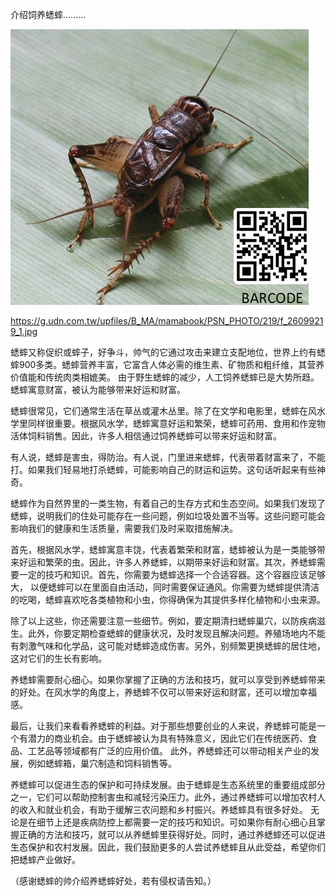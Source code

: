 介绍饲养蟋蟀………


![介绍饲养蟋蟀](https://github.com/ywangnccu/ywang/blob/main/images/cricket.jpg)

https://g.udn.com.tw/upfiles/B_MA/mamabook/PSN_PHOTO/219/f_26099219_1.jpg

蟋蟀又称促织或蟀子，好争斗，帅气的它通过攻击来建立支配地位，世界上约有蟋蟀900多类。蟋蟀营养丰富，它富含人体必需的维生素、矿物质和粗纤维，其营养价值能和传统肉类相媲美。
由于野生蟋蟀的减少，人工饲养蟋蟀已是大势所趋。蟋蟀寓意财富，被认为能够带来好运和财富。

蟋蟀很常见，它们通常生活在草丛或灌木丛里。除了在文学和电影里，蟋蟀在风水学里同样很重要。根据风水学，蟋蟀寓意好运和繁荣，蟋蟀可药用、食用和作宠物活体饲料销售。因此，许多人相信通过饲养蟋蟀可以带来好运和财富。

有人说，蟋蟀是害虫，得防治。有人说，门里进来蟋蟀，代表带着财富来了，不能打。如果我们轻易地打杀蟋蟀，可能影响自己的财运和运势。这句话听起来有些神奇。

蟋蟀作为自然界里的一类生物，有着自己的生存方式和生态空间。如果我们发现了蟋蟀，说明我们的住处可能存在一些问题，例如垃圾处置不当等。这些问题可能会影响我们的健康和生活质量，需要我们及时采取措施解决。

首先，根据风水学，蟋蟀寓意丰饶，代表着繁荣和财富，蟋蟀被认为是一类能够带来好运和繁荣的虫。因此，许多人养蟋蟀，以期带来好运和财富。其次，养蟋蟀需要一定的技巧和知识。首先，你需要为蟋蟀选择一个合适容器。这个容器应该足够大，
以便蟋蟀可以在里面自由活动，同时需要保证通风。你需要为蟋蟀提供清洁的吃喝，蟋蟀喜欢吃各类植物和小虫，你得确保为其提供多样化植物和小虫来源。

除了以上这些，你还需要注意一些细节。例如，要定期清扫蟋蟀巢穴，以防疾病滋生。此外，你要定期检查蟋蟀的健康状况，及时发现且解决问题。养殖场地内不能有刺激气味和化学品，这可能对蟋蟀造成伤害。另外，别频繁更换蟋蟀的居住地，这对它们的生长有影响。

养蟋蟀需要耐心细心。如果你掌握了正确的方法和技巧，就可以享受到养蟋蟀带来的好处。在风水学的角度上，养蟋蟀不仅可以带来好运和财富，还可以增加幸福感。

最后，让我们来看看养蟋蟀的利益。对于那些想要创业的人来说，养蟋蟀可能是一个有潜力的商业机会。由于蟋蟀被认为具有特殊意义，因此它们在传统医药、食品、工艺品等领域都有广泛的应用价值。
此外，养蟋蟀还可以带动相关产业的发展，例如蟋蟀箱，巢穴制造和饲料销售等。

养蟋蟀可以促进生态的保护和可持续发展。由于蟋蟀是生态系统里的重要组成部分之一，它们可以帮助控制害虫和减轻污染压力。此外，通过养蟋蟀可以增加农村人的收入和就业机会，有助于缓解三农问题和乡村振兴。养蟋蟀具有很多好处。
无论是在细节上还是疾病防控上都需要一定的技巧和知识。可如果你有耐心细心且掌握正确的方法和技巧，就可以从养蟋蟀里获得好处。同时，通过养蟋蟀还可以促进生态保护和农村发展。因此，我们鼓励更多的人尝试养蟋蟀且从此受益，希望你们把蟋蟀产业做好。


（感谢蟋蟀的帅介绍养蟋蟀好处，若有侵权请告知。）
